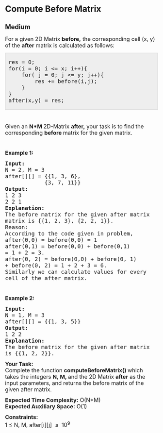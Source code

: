 # Compute Before Matrix
## Medium 
<div class="problem-statement">
                <p></p><p><span style="font-size:18px">For a given 2D Matrix&nbsp;<strong>before,</strong>&nbsp;the corresponding cell (x, y) of the <strong>after</strong> matrix is calculated as follows:&nbsp;</span></p>

<div style="background:#eee;border:1px solid #ccc;padding:5px 10px;">
<pre><span style="font-size:18px">res = 0;
for(i = 0; i &lt;= x; i++){
    for( j = 0; j &lt;= y; j++){              
&nbsp;       res += before(i,j);
    }
}
after(x,y) = res;
</span></pre>
</div>

<p>&nbsp;</p>

<p><span style="font-size:18px">Given an&nbsp;<strong>N*M&nbsp;</strong>2D-Matrix&nbsp;<strong>after,</strong>&nbsp;your task is to find the corresponding&nbsp;<strong>before&nbsp;</strong>matrix for the given matrix.</span></p>

<p>&nbsp;</p>

<p><span style="font-size:18px"><strong>Example 1:</strong></span></p>

<pre><span style="font-size:18px"><strong>Input:</strong>
N = 2, M = 3
after[][] = {{1, 3, 6},
&nbsp;           {3, 7, 11}}
<strong>Output:</strong>
1 2 3
2 2 1
<strong>Explanation:</strong>
The before matrix for the given after matrix
matrix is {{1, 2, 3}, {2, 2, 1}}.
Reason:
According to the code given in problem,
</span><span style="font-size:18px">after(0,0) = before(0,0) = 1
after(0,1) = before(0,0) + before(0,1)
= 1 + 2 = 3.
after(0, 2) = before(0,0) + before(0, 1)
+ before(0, 2) = 1 + 2 + 3 = 6.
Similarly we can calculate values for every
cell of the after matrix.</span>
</pre>

<p>&nbsp;</p>

<p><span style="font-size:18px"><strong>Example 2:</strong></span></p>

<pre><span style="font-size:18px"><strong>Input: </strong>
N = 1, M = 3
after[][] = {{1, 3, 5}}
<strong>Output:</strong>
1 2 2
<strong>Explanation: </strong>
The before matrix for the given after matrix
is {{1, 2, 2}}.</span></pre>

<p><span style="font-size:18px"><strong>Your Task:</strong><br>
Complete the function <strong>c</strong><strong>omputeBeforeMatrix() </strong>which takes the integers <strong>N</strong>, <strong>M,&nbsp;</strong>and the 2D Matrix&nbsp;<strong>after</strong>&nbsp;as the input parameters, and returns the before matrix of the given after matrix.</span></p>

<p><span style="font-size:18px"><strong>Expected Time Complexity:</strong>&nbsp;O(N*M)<br>
<strong>Expected Auxiliary Space:</strong>&nbsp;O(1)</span></p>

<p><span style="font-size:18px"><strong>Constraints:</strong><br>
1 ≤ N, M, after[i][j]&nbsp; ≤&nbsp; 10<sup>9</sup></span></p>
 <p></p>
            </div>